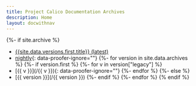```yaml
---
title: Project Calico Documentation Archives
description: Home
layout: docwithnav
---
```

{%- if site.archive %}
- [{{site.data.versions.first.title}} (latest)](/)
- [nightly](/master){: data-proofer-ignore=""}
{%- for version in site.data.archives %}
{%- if version.first %}
    {%- for v in version["legacy"] %}
- [{{ v }}](/{{ v }}){: data-proofer-ignore=""}
    {%- endfor %}
{%- else %}
- [{{ version }}](/{{ version }})
{%- endif %}
{%- endfor %}
{% endif %}
